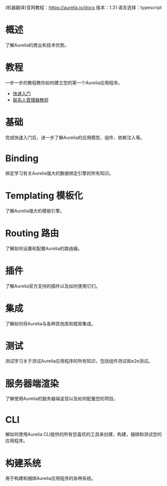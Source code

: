 (机器翻译)官网教程：https://aurelia.io/docs
版本：1.31
语言选择：typescript

# 概述

了解Aurelia的商业和技术优势。

# 教程

一步一步的教程教你如何建立您的第一个Aurelia应用程序。

 - [快速入门](https://github.com/sansantang/aurelia_translate/blob/master/%E6%95%99%E7%A8%8B/%E5%BF%AB%E9%80%9F%E5%85%A5%E9%97%A8.MD)
 - [联系人管理器教程](https://github.com/sansantang/aurelia_translate/blob/master/%E6%95%99%E7%A8%8B/%E8%81%94%E7%B3%BB%E4%BA%BA%E7%AE%A1%E7%90%86%E5%99%A8%E6%95%99%E7%A8%8B.MD)

# 基础

完成快速入门后，进一步了解Aurelia的应用模型、组件、依赖注入等。

# Binding

绑定学习有关Aurelia强大的数据绑定引擎的所有知识。

# Templating 模板化

了解Aurelia强大的模板引擎。

# Routing 路由

了解如何设置和配置Aurelia的路由器。

# 插件

了解Aurelia官方支持的插件以及如何使用它们。

# 集成

了解如何将Aurelia与各种其他库和框架集成。

# 测试
测试学习关于测试Aurelia应用程序的所有知识，包括组件测试和e2e测试。

# 服务器端渲染
了解使用Aurelia的服务器端呈现以及如何配置您的项目。

# CLI
解如何使用Aurelia CLI提供的所有您喜欢的工具来创建，构建，捆绑和测试您的应用程序。

# 构建系统
用于构建和捆绑Aurelia应用程序的各种系统。
